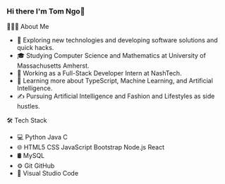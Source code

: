 ### Hi there I'm Tom Ngo👋

<!--
**TomNgo03/TomNgo03** is a ✨ _special_ ✨ repository because its `README.md` (this file) appears on your GitHub profile.

Here are some ideas to get you started:
-->
👨🏻‍💻  About Me

- 🤔   Exploring new technologies and developing software solutions and quick hacks.
- 🎓   Studying Computer Science and Mathematics at University of Massachusetts Amherst.
- 💼   Working as a Full-Stack Developer Intern at NashTech.
- 🌱   Learning more about TypeScript, Machine Learning, and Artificial Intelligence.
- ✍️   Pursuing Artificial Intelligence and Fashion and Lifestyles as side hustles.


🛠  Tech Stack

- 💻   Python Java C
- 🌐   HTML5 CSS JavaScript Bootstrap Node.js React
- 🛢   MySQL
- ⚙️   Git GitHub
- 🔧   Visual Studio Code
<!-- - 🔭 I’m currently working on ...
- 🌱 I’m currently learning ...
- 👯 I’m looking to collaborate on ...
- 🤔 I’m looking for help with ...
- 💬 Ask me about ...
- 📫 How to reach me: ...
- 😄 Pronouns: ...
- ⚡ Fun fact: ... -->

<!-- [![Top Langs](https://github-readme-stats.vercel.app/api?username=TomNgo03&theme=algolia&show_icons=true)](https://github.com/saifurrahman1193)
[![TomNgo03's GitHub stats](https://github-readme-stats.vercel.app/api/top-langs?username=TomNgo03&hide=html,javascript,scss,stylus,blade,jupyter%20notebook,python,css,shell,batchfile,dockerfile,typescript&theme=algolia&show_icons=true)](https://github.com/TomNgo03) -->

<!-- [![Anurag's GitHub stats](https://github-readme-stats.vercel.app/api?username=TomNgo03)](https://github.com/anuraghazra/github-readme-stats) -->
